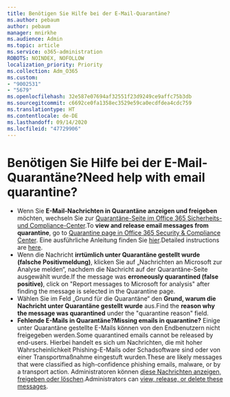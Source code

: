```yaml
---
title: Benötigen Sie Hilfe bei der E-Mail-Quarantäne?
ms.author: pebaum
author: pebaum
manager: mnirkhe
ms.audience: Admin
ms.topic: article
ms.service: o365-administration
ROBOTS: NOINDEX, NOFOLLOW
localization_priority: Priority
ms.collection: Adm_O365
ms.custom:
- "9002531"
- "5679"
ms.openlocfilehash: 32e587e07694af32551f23d9249ce9affc75b3db
ms.sourcegitcommit: c6692ce0fa1358ec3529e59ca0ecdfdea4cdc759
ms.translationtype: HT
ms.contentlocale: de-DE
ms.lasthandoff: 09/14/2020
ms.locfileid: "47729906"
---
```

# <a name="need-help-with-email-quarantine"></a><span data-ttu-id="a077f-102">Benötigen Sie Hilfe bei der E-Mail-Quarantäne?</span><span class="sxs-lookup"><span data-stu-id="a077f-102">Need help with email quarantine?</span></span>

- <span data-ttu-id="a077f-103">Wenn Sie **E-Mail-Nachrichten in Quarantäne anzeigen und freigeben** möchten, wechseln Sie zur [Quarantäne-Seite im Office 365 Sicherheits- und Compliance-Center](https://protection.office.com/quarantine).</span><span class="sxs-lookup"><span data-stu-id="a077f-103">To **view and release email messages from quarantine**, go to [Quarantine page in Office 365 Security & Compliance Center](https://protection.office.com/quarantine).</span></span> <span data-ttu-id="a077f-104">Eine ausführliche Anleitung finden Sie [hier](https://docs.microsoft.com/microsoft-365/security/office-365-security/find-and-release-quarantined-messages-as-a-user?view=o365-worldwide#view-your-quarantined-messages).</span><span class="sxs-lookup"><span data-stu-id="a077f-104">Detailed instructions are [here](https://docs.microsoft.com/microsoft-365/security/office-365-security/find-and-release-quarantined-messages-as-a-user?view=o365-worldwide#view-your-quarantined-messages).</span></span>
- <span data-ttu-id="a077f-105">Wenn die Nachricht **irrtümlich unter Quarantäne gestellt wurde (falsche Positivmeldung)**, klicken Sie auf „Nachrichten an Microsoft zur Analyse melden“, nachdem die Nachricht auf der Quarantäne-Seite ausgewählt wurde.</span><span class="sxs-lookup"><span data-stu-id="a077f-105">If the message was **erroneously quarantined (false positive)**, click on "Report messages to Microsoft for analysis" after finding the message is selected in the Quarantine page.</span></span> 
- <span data-ttu-id="a077f-106">Wählen Sie im Feld „Grund für die Quarantäne“ den **Grund, warum die Nachricht unter Quarantäne gestellt wurde** aus.</span><span class="sxs-lookup"><span data-stu-id="a077f-106">Find the **reason why the message was quarantined** under the "quarantine reason" field.</span></span>
- <span data-ttu-id="a077f-107">**Fehlende E-Mails in Quarantäne?**</span><span class="sxs-lookup"><span data-stu-id="a077f-107">**Missing emails in quarantine?**</span></span> <span data-ttu-id="a077f-108">Einige unter Quarantäne gestellte E-Mails können von den Endbenutzern nicht freigegeben werden.</span><span class="sxs-lookup"><span data-stu-id="a077f-108">Some quarantined emails cannot be released by end-users.</span></span> <span data-ttu-id="a077f-109">Hierbei handelt es sich um Nachrichten, die mit hoher Wahrscheinlichkeit Phishing-E-Mails oder Schadsoftware sind oder von einer Transportmaßnahme eingestuft wurden.</span><span class="sxs-lookup"><span data-stu-id="a077f-109">These are likely messages that were classified as high-confidence phishing emails, malware, or by a transport action.</span></span> <span data-ttu-id="a077f-110">Administratoren können [diese Nachrichten anzeigen, freigeben oder löschen](https://docs.microsoft.com/microsoft-365/security/office-365-security/manage-quarantined-messages-and-files?view=o365-worldwide).</span><span class="sxs-lookup"><span data-stu-id="a077f-110">Administrators can [view, release, or delete these messages](https://docs.microsoft.com/microsoft-365/security/office-365-security/manage-quarantined-messages-and-files?view=o365-worldwide).</span></span> 
